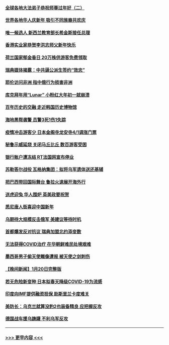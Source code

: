 #### [全球各地大法弟子恭祝师尊过年好（二）](../pages/prog202/a103631932.md?t=01231243) 
#### [世界各地华人庆新年 吸引不同族裔共欢庆](../pages/prog202/a103631933.md?t=01231243) 
#### [唯一候选人 新西兰教育部长希金斯接任总理](../pages/prog202/a103631714.md?t=01231243) 
#### [香港实业家恭贺李洪志师父新年快乐](../pages/prog202/a103631717.md?t=01231243) 
#### [荷兰国家郁金香日 20万株供游客免费领取](../pages/prog202/a103631732.md?t=01231243) 
#### [瑞典媒体揭露：中共逼公派生签约“效忠”](../pages/prog202/a103631718.md?t=01231243) 
#### [耶伦访问非洲 指中俄行为损害非洲](../pages/prog202/a103631716.md?t=01231243) 
#### [库克拜年用“Lunar” 小粉红大年初一就崩溃](../pages/prog202/a103631695.md?t=01231243) 
#### [百年历史的交融 走近韩国历史博物馆](../pages/prog202/a103631721.md?t=01231243) 
#### [海地黑帮袭警 员警3死1伤1失踪](../pages/prog202/a103631204.md?t=01231243) 
#### [疫情冲击游客少 日本金阁寺龙安寺4/1调涨门票](../pages/prog202/a103631158.md?t=01231243) 
#### [秘鲁示威延烧 关闭马丘比丘 数百游客受困](../pages/prog202/a103631148.md?t=01231243) 
#### [银行账户遭冻结 RT法国网宣布停业](../pages/prog202/a103631141.md?t=01231243) 
#### [苏勒答尔战役 瓦格纳集团：拟将乌军遗体送还基辅](../pages/prog202/a103631134.md?t=01231243) 
#### [把巴西带回国际舞台 鲁拉火速展开海外行](../pages/prog202/a103631127.md?t=01231243) 
#### [送虎迎兔 华人围炉 英美政要祝贺](../pages/prog202/a103630885.md?t=01231243) 
#### [悉尼唐人街喜迎中国新年](../pages/prog202/a103630884.md?t=01231243) 
#### [乌期待大规模反击俄军 美建议等待时机](../pages/prog202/a103630997.md?t=01231243) 
#### [首都爆发反对抗议 瑞典加盟北约添变数](../pages/prog202/a103630998.md?t=01231243) 
#### [无法获得COVID治疗 在华朝鲜难民处境艰难](../pages/prog202/a103630767.md?t=01231243) 
#### [墨西哥男子偷天使雕像遭报 被天使之剑刺伤](../pages/prog202/a103630762.md?t=01231243) 
#### [【晚间新闻】1月20日完整版](../pages/prog202/a103630699.md?t=01231243) 
#### [若无危险新变种 日本拟春天降级COVID-19为流感](../pages/prog202/a103630730.md?t=01231243) 
#### [印度向IMF提供融资担保 助斯里兰卡度难关](../pages/prog202/a103630453.md?t=01231243) 
#### [美防长：乌克兰就算没豹2也装备精良 应把握反攻](../pages/prog202/a103630448.md?t=01231243) 
#### [德国战车援乌踌躇 不利乌军反攻](../pages/prog202/a103630438.md?t=01231243) 

----
#### [ >>> 更早内容 <<< ](../indexes/prog202-earlier.md)

